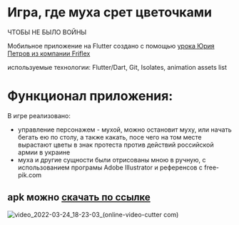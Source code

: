 # Игра, где муха срет цветочками
ЧТОБЫ НЕ БЫЛО ВОЙНЫ

Мобильное приложение на Flutter создано с помощью [урока Юрия Петров из компании Friflex](https://www.youtube.com/watch?v=B23kEm1CrX4&list=PLY8G5DMG6TiPtqZVvOsKbQFlkQqFRT48j)

используемые технологии: Flutter/Dart, Git, Isolates, animation assets list

# Функционал приложения:
В игре реализовано:
- управление персонажем - мухой, можно остановит муху, или начать бегать ею по столу, а также какать, посе чего на том месте вырастают цветы в знак протеста против действий российской армии в украине
- муха и другие сущности были отрисованы мною в ручную, с использованием програмы Adobe Illustrator и референсов с free-pik.com

## apk можно [скачать по ссылке](https://disk.yandex.ru/d/ibFbeK1rBMezHA)




![video_2022-03-24_18-23-03_(online-video-cutter com)](https://user-images.githubusercontent.com/13994582/159960568-8f443aca-7a57-4a01-ba22-3cafb8f8e272.gif)
